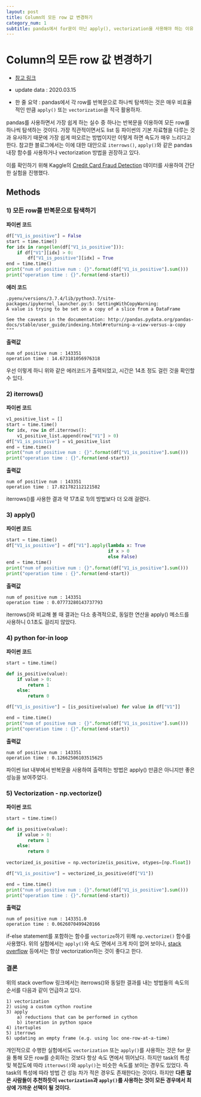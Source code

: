 ```yaml
---
layout: post
title: Column의 모든 row 값 변경하기
category_num: 1
subtitle: pandas에서 for문이 아닌 apply(), vectorization을 사용해야 하는 이유
---
```


# Column의 모든 row 값 변경하기

- [참고 링크](<https://engineering.upside.com/a-beginners-guide-to-optimizing-pandas-code-for-speed-c09ef2c6a4d6>)
- update data : 2020.03.15

- 한 줄 요약 : pandas에서 각 row를 반복문으로 하나씩 탐색하는 것은 매우 비효율적인 만큼 `apply()` 또는 `vectorization`을 적극 활용하자.

pandas를 사용하면서 가장 쉽게 하는 실수 중 하나는 반복문을 이용하여 모든 row를 하나씩 탐색하는 것이다. 가장 직관적이면서도 list 등 파이썬의 기본 자료형을 다루는 것과 유사하기 때문에 가장 쉽게 떠오르는 방법이지만 이렇게 하면 속도가 매우 느리다고 한다. 참고한 블로그에서는 이에 대한 대안으로 `iterrows()`, `apply()`와 같은 pandas 내장 함수를 사용하거나 vectorization 방법을 권장하고 있다.

이를 확인하기 위해 Kaggle의 [Credit Card Fraud Detection](<https://www.kaggle.com/mlg-ulb/creditcardfraud/data#>) 데이터를 사용하여 간단한 실험을 진행했다.

## Methods

### 1) 모든 row를 반복문으로 탐색하기

**파이썬 코드**

```python
df["V1_is_positive"] = False
start = time.time()
for idx in range(len(df["V1_is_positive"])):
    if df["V1"][idx] > 0:
        df["V1_is_positive"][idx] = True
end = time.time()
print("num of positive num : {}".format(df["V1_is_positive"].sum()))
print("operation time : {}".format(end-start))
```

**에러 코드**

```
.pyenv/versions/3.7.4/lib/python3.7/site-packages/ipykernel_launcher.py:5: SettingWithCopyWarning: 
A value is trying to be set on a copy of a slice from a DataFrame

See the caveats in the documentation: http://pandas.pydata.org/pandas-docs/stable/user_guide/indexing.html#returning-a-view-versus-a-copy
"""

```

**출력값**

```
num of positive num : 143351
operation time : 14.673181056976318
```

우선 이렇게 하니 위와 같은 에러코드가 출력되었고, 시간은 14초 정도 걸린 것을 확인할 수 있다.

### 2) iterrows()

**파이썬 코드**

```python
v1_positive_list = []
start = time.time()
for idx, row in df.iterrows():
    v1_positive_list.append(row["V1"] > 0)
df["V1_is_positive"] = v1_positive_list
end = time.time()
print("num of positive num : {}".format(df["V1_is_positive"].sum()))
print("operation time : {}".format(end-start))
```

**출력값**

```
num of positive num : 143351
operation time : 17.821782112121582
```

iterrows()를 사용한 결과 약 17초로 1)의 방법보다 더 오래 걸렸다.

### 3) apply()

**파이썬 코드**

```python
start = time.time()
df["V1_is_positive"] = df["V1"].apply(lambda x: True
                                      if x > 0
                                      else False)
end = time.time()
print("num of positive num : {}".format(df["V1_is_positive"].sum()))
print("operation time : {}".format(end-start))
```

**출력값**

```
num of positive num : 143351
operation time : 0.07773280143737793
```

iterrows()와 비교해 볼 때 결과는 다소 충격적으로, 동일한 연산을 apply() 메소드를 사용하니 0.1초도 걸리지 않았다.

### 4) python for-in loop

**파이썬 코드**

```python
start = time.time()

def is_positive(value):
    if value > 0:
        return 1
    else:
        return 0

df["V1_is_positive"] = [is_positive(value) for value in df["V1"]]

end = time.time()
print("num of positive num : {}".format(df["V1_is_positive"].sum()))
print("operation time : {}".format(end-start))
```

**출력값**

```
num of positive num : 143351
operation time : 0.12662506103515625
```

파이썬 list 내부에서 반복문을 사용하여 출력하는 방법은 apply() 만큼은 아니지만 좋은 성능을 보여주었다.

### 5) Vectorization - np.vectorize()

**파이썬 코드**

```python
start = time.time()

def is_positive(value):
    if value > 0:
        return 1
    else:
        return 0
    
vectorized_is_positive = np.vectorize(is_positive, otypes=[np.float])

df["V1_is_positive"] = vectorized_is_positive(df["V1"])

end = time.time()
print("num of positive num : {}".format(df["V1_is_positive"].sum()))
print("operation time : {}".format(end-start))
```

**출력값**

```
num of positive num : 143351.0
operation time : 0.0626070499420166
```

if-else statement를 포함하는 함수를 `vectorize`하기 위해 `np.vectorize()` 함수를 사용했다. 위의 실험에서는 `apply()`와 속도 면에서 크게 차이 없어 보이나, [stack overflow](<https://stackoverflow.com/questions/24870953/does-pandas-iterrows-have-performance-issues>) 등에서는 항상 vectorization하는 것이 좋다고 한다.

### 결론

위의 stack overflow 링크에서는 iterrows()와 동일한 결과를 내는 방법들의 속도의 순서를 다음과 같이 언급하고 있다.

```
1) vectorization
2) using a custom cython routine
3) apply
    a) reductions that can be performed in cython
    b) iteration in python space
4) itertuples
5) iterrows
6) updating an empty frame (e.g. using loc one-row-at-a-time)
```

개인적으로 수행한 실험에서도 `vectorization` 또는 `apply()`를 사용하는 것은 for 문을 통해 모든 row를 순회하는 것보다 항상 속도 면에서 뛰어났다. 하지만 task의 특성 및 복잡도에 따라 `itterows()`와 `apply()`는 비슷한 속도를 보이는 경우도 있었다. 즉 task의 특성에 따라 방법 간 성능 차가 적은 경우도 존재한다는 것이다. 하지만 **다른 많은 사람들이 추천하듯이 `vectorization`과 `apply()`를 사용하는 것이 모든 경우에서 최상에 가까운 선택이 될 것이다.**
